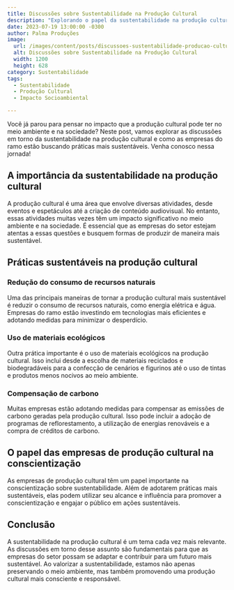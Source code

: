```yaml
---
title: Discussões sobre Sustentabilidade na Produção Cultural
description: "Explorando o papel da sustentabilidade na produção cultural e seu impacto no meio ambiente e na sociedade."
date: 2023-07-19 13:00:00 -0300
author: Palma Produções
image:
  url: /images/content/posts/discussoes-sustentabilidade-producao-cultural.jpg
  alt: Discussões sobre Sustentabilidade na Produção Cultural
  width: 1200
  height: 628
category: Sustentabilidade
tags:
  - Sustentabilidade
  - Produção Cultural
  - Impacto Socioambiental

---
```

<Titulo/>

<Tags />

<ImagemPrincipal />

<Resumo>
Você já parou para pensar no impacto que a produção cultural pode ter no meio ambiente e na sociedade? Neste post, vamos explorar as discussões em torno da sustentabilidade na produção cultural e como as empresas do ramo estão buscando práticas mais sustentáveis. Venha conosco nessa jornada!
</Resumo>

## A importância da sustentabilidade na produção cultural

A produção cultural é uma área que envolve diversas atividades, desde eventos e espetáculos até a criação de conteúdo audiovisual. No entanto, essas atividades muitas vezes têm um impacto significativo no meio ambiente e na sociedade. É essencial que as empresas do setor estejam atentas a essas questões e busquem formas de produzir de maneira mais sustentável.

## Práticas sustentáveis na produção cultural

### Redução do consumo de recursos naturais

Uma das principais maneiras de tornar a produção cultural mais sustentável é reduzir o consumo de recursos naturais, como energia elétrica e água. Empresas do ramo estão investindo em tecnologias mais eficientes e adotando medidas para minimizar o desperdício.

### Uso de materiais ecológicos

Outra prática importante é o uso de materiais ecológicos na produção cultural. Isso inclui desde a escolha de materiais reciclados e biodegradáveis para a confecção de cenários e figurinos até o uso de tintas e produtos menos nocivos ao meio ambiente.

### Compensação de carbono

Muitas empresas estão adotando medidas para compensar as emissões de carbono geradas pela produção cultural. Isso pode incluir a adoção de programas de reflorestamento, a utilização de energias renováveis e a compra de créditos de carbono.

## O papel das empresas de produção cultural na conscientização

As empresas de produção cultural têm um papel importante na conscientização sobre sustentabilidade. Além de adotarem práticas mais sustentáveis, elas podem utilizar seu alcance e influência para promover a conscientização e engajar o público em ações sustentáveis.

## Conclusão

A sustentabilidade na produção cultural é um tema cada vez mais relevante. As discussões em torno desse assunto são fundamentais para que as empresas do setor possam se adaptar e contribuir para um futuro mais sustentável. Ao valorizar a sustentabilidade, estamos não apenas preservando o meio ambiente, mas também promovendo uma produção cultural mais consciente e responsável.
